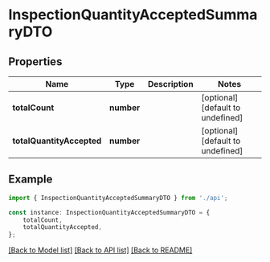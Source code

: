 # InspectionQuantityAcceptedSummaryDTO


## Properties

Name | Type | Description | Notes
------------ | ------------- | ------------- | -------------
**totalCount** | **number** |  | [optional] [default to undefined]
**totalQuantityAccepted** | **number** |  | [optional] [default to undefined]

## Example

```typescript
import { InspectionQuantityAcceptedSummaryDTO } from './api';

const instance: InspectionQuantityAcceptedSummaryDTO = {
    totalCount,
    totalQuantityAccepted,
};
```

[[Back to Model list]](../README.md#documentation-for-models) [[Back to API list]](../README.md#documentation-for-api-endpoints) [[Back to README]](../README.md)

